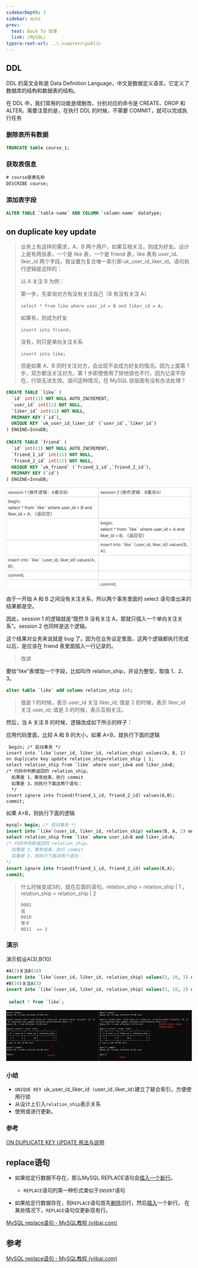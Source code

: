 ```yaml
---
sidebarDepth: 3
sidebar: auto
prev:
  text: Back To 目录
  link: /MySQL/
typora-root-url: ..\.vuepress\public
---
```




## DDL

DDL 的英文全称是 Data Definition Language，中文是数据定义语言。它定义了数据库的结构和数据表的结构。

在 DDL 中，我们常用的功能是增删改，分别对应的命令是 CREATE、DROP 和 ALTER。需要注意的是，在执行 DDL 的时候，不需要 COMMIT，就可以完成执行任务

### 删除表所有数据

```sql
TRUNCATE table course_1;
```



### 获取表信息

```sql
# course是表名称
DESCRIBE course;
```



### 添加表字段

```sql
ALTER TABLE `table-name` ADD COLUMN `column-name` datatype;
```



## on duplicate key update

> 业务上有这样的需求，A、B 两个用户，如果互相关注，则成为好友。设计上是有两张表，一个是 like 表，一个是 friend 表，like 表有 user_id、liker_id 两个字段，我设置为复合唯一索引即 uk_user_id_liker_id。语句执行逻辑是这样的：
>
> 以 A 关注 B 为例：
>
> 第一步，先查询对方有没有关注自己（B 有没有关注 A）
>
> `select * from like where user_id = B and liker_id = A;`
>
> 如果有，则成为好友
>
> `insert into friend;`
>
> 没有，则只是单向关注关系
>
> `insert into like;`
>
> 但是如果 A、B 同时关注对方，会出现不会成为好友的情况。因为上面第 1 步，双方都没关注对方。第 1 步即使使用了排他锁也不行，因为记录不存在，行锁无法生效。请问这种情况，在 MySQL 锁层面有没有办法处理？

```sql
CREATE TABLE `like` (
  `id` int(11) NOT NULL AUTO_INCREMENT,
  `user_id` int(11) NOT NULL,
  `liker_id` int(11) NOT NULL,
  PRIMARY KEY (`id`),
  UNIQUE KEY `uk_user_id_liker_id` (`user_id`,`liker_id`)
) ENGINE=InnoDB;
 
CREATE TABLE `friend` (
  `id` int(11) NOT NULL AUTO_INCREMENT,
  `friend_1_id` int(11) NOT NULL,
  `friend_2_id` int(11) NOT NULL,
  UNIQUE KEY `uk_friend` (`friend_1_id`,`friend_2_id`),
  PRIMARY KEY (`id`)
) ENGINE=InnoDB;
```



![image-20230510142025596](/images/MySQL/image-20230510142025596.png)

由于一开始 A 和 B 之间没有关注关系，所以两个事务里面的 select 语句查出来的结果都是空。

因此，session 1 的逻辑就是“既然 B 没有关注 A，那就只插入一个单向关注关系”。session 2 也同样是这个逻辑。

这个结果对业务来说就是 bug 了。因为在业务设定里面，这两个逻辑都执行完成以后，是应该在 friend 表里面插入一行记录的。

> 改进



要给“like”表增加一个字段，比如叫作 relation_ship，并设为整型，取值 1、2、3。

```sql
alter table `like` add column relation_ship int;
```

> 值是 1 的时候，表示 user_id 关注 liker_id;
> 值是 2 的时候，表示 liker_id 关注 user_id;
> 值是 3 的时候，表示互相关注。

然后，当 A 关注 B 的时候，逻辑改成如下所示的样子：

应用代码里面，比较 A 和 B 的大小，如果 A<B，就执行下面的逻辑

```sqlite
 begin; /* 启动事务 */
insert into `like`(user_id, liker_id, relation_ship) values(A, B, 1) on duplicate key update relation_ship=relation_ship | 1;
select relation_ship from `like` where user_id=A and liker_id=B;
/* 代码中判断返回的 relation_ship，
  如果是 1，事务结束，执行 commit
  如果是 3，则执行下面这两个语句：
  */
insert ignore into friend(friend_1_id, friend_2_id) values(A,B);
commit;
```

如果 A>B，则执行下面的逻辑

```sql
mysql> begin; /* 启动事务 */
insert into `like`(user_id, liker_id, relation_ship) values(B, A, 2) on duplicate key update relation_ship=relation_ship | 2;
select relation_ship from `like` where user_id=B and liker_id=A;
/* 代码中判断返回的 relation_ship，
  如果是 2，事务结束，执行 commit
  如果是 3，则执行下面这两个语句：
*/
insert ignore into friend(friend_1_id, friend_2_id) values(B,A);
commit;
```

> 什么时候变成3的，就在后面的语句。relation_ship = relation_ship | 1 。relation_ship = relation_ship | 2
>
> ```
> 0001
> 或
> 0010
> 等于
> 0011  == 3
> ```

### 演示

演示假设A(3),B(10)

```sql
#A(3)关注B(10)
insert into `like`(user_id, liker_id, relation_ship) values(3, 10, 1) on duplicate key update relation_ship=relation_ship | 1;
#B(10)关注A(3)
insert into `like`(user_id, liker_id, relation_ship) values(3, 10, 2) on duplicate key update relation_ship=relation_ship | 2;

 select * from `like`;
```

![image-20230510145242895](/images/MySQL/image-20230510145242895.png)



### 小结

- `UNIQUE KEY `uk_user_id_liker_id` (`user_id`,`liker_id`)`建立了联合索引，方便使用行锁
- 从设计上引入`relation_ship`表示关系
- 使用或进行更新。

### 参考

[ON DUPLICATE KEY UPDATE 用法与说明](https://blog.csdn.net/qq_22771739/article/details/84668620)





## replace语句

- 如果给定行数据不存在，那么MySQL REPLACE语句会[插入一个新行](http://www.yiibai.com/mysql/insert-statement.html)。
  - `REPLACE`语句的第一种形式类似于`INSERT`语句

- 如果给定行数据存在，则`REPLACE`语句首先[删除](http://www.yiibai.com/mysql/delete-statement.html)旧行，然后[插入](http://www.yiibai.com/mysql/insert-statement.html)一个新行。 在某些情况下，`REPLACE`语句仅更新现有行。

[MySQL replace语句 - MySQL教程 (yiibai.com)](https://www.yiibai.com/mysql/replace.html)



## 参考

[MySQL replace语句 - MySQL教程 (yiibai.com)](https://www.yiibai.com/mysql/replace.html)

